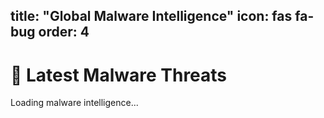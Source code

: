 title: "Global Malware Intelligence"
icon: fas fa-bug
order: 4
---

<h1>🦠 Latest Malware Threats</h1>
<div id="malware-list">
  <p>Loading malware intelligence...</p>
</div>

<script src="{{ '/assets/js/malware-intelligence.js' | relative_url }}"></script>
